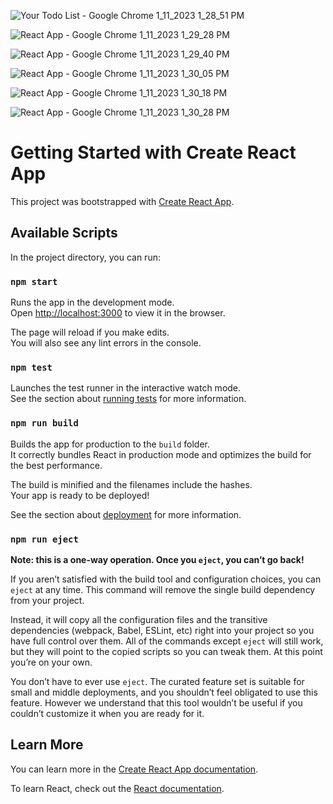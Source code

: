 ![Your Todo List - Google Chrome 1_11_2023 1_28_51 PM](https://user-images.githubusercontent.com/96905686/211772124-53448e76-7b29-4114-b088-f80a68a4327e.png)

![React App - Google Chrome 1_11_2023 1_29_28 PM](https://user-images.githubusercontent.com/96905686/211771234-fa43bfe2-4b2b-4983-8038-d460f89eaf7d.png)

![React App - Google Chrome 1_11_2023 1_29_40 PM](https://user-images.githubusercontent.com/96905686/211771245-e919ba68-9e1f-4e9a-9186-c3e4abe04a2f.png)

![React App - Google Chrome 1_11_2023 1_30_05 PM](https://user-images.githubusercontent.com/96905686/211771504-cc7ce804-d513-4849-91db-a1ab051e7322.png)

![React App - Google Chrome 1_11_2023 1_30_18 PM](https://user-images.githubusercontent.com/96905686/211771510-503a6ff5-92cd-4c82-befb-e19047b102d5.png)

![React App - Google Chrome 1_11_2023 1_30_28 PM](https://user-images.githubusercontent.com/96905686/211771513-cc1aefaa-3bd2-4d44-99fe-a9dc41cf9cee.png)


# Getting Started with Create React App

This project was bootstrapped with [Create React App](https://github.com/facebook/create-react-app).

## Available Scripts

In the project directory, you can run:

### `npm start`

Runs the app in the development mode.\
Open [http://localhost:3000](http://localhost:3000) to view it in the browser.

The page will reload if you make edits.\
You will also see any lint errors in the console.

### `npm test`

Launches the test runner in the interactive watch mode.\
See the section about [running tests](https://facebook.github.io/create-react-app/docs/running-tests) for more information.

### `npm run build`

Builds the app for production to the `build` folder.\
It correctly bundles React in production mode and optimizes the build for the best performance.

The build is minified and the filenames include the hashes.\
Your app is ready to be deployed!

See the section about [deployment](https://facebook.github.io/create-react-app/docs/deployment) for more information.

### `npm run eject`

**Note: this is a one-way operation. Once you `eject`, you can’t go back!**

If you aren’t satisfied with the build tool and configuration choices, you can `eject` at any time. This command will remove the single build dependency from your project.

Instead, it will copy all the configuration files and the transitive dependencies (webpack, Babel, ESLint, etc) right into your project so you have full control over them. All of the commands except `eject` will still work, but they will point to the copied scripts so you can tweak them. At this point you’re on your own.

You don’t have to ever use `eject`. The curated feature set is suitable for small and middle deployments, and you shouldn’t feel obligated to use this feature. However we understand that this tool wouldn’t be useful if you couldn’t customize it when you are ready for it.

## Learn More

You can learn more in the [Create React App documentation](https://facebook.github.io/create-react-app/docs/getting-started).

To learn React, check out the [React documentation](https://reactjs.org/).
